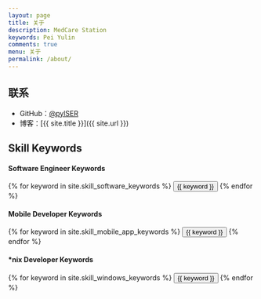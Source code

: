 ```yaml
---
layout: page
title: 关于
description: MedCare Station
keywords: Pei Yulin
comments: true
menu: 关于
permalink: /about/
---
```


## 联系

* GitHub：[@pylSER](https://github.com/pylSER)
* 博客：[{{ site.title }}]({{ site.url }})


## Skill Keywords

#### Software Engineer Keywords
<div class="btn-inline">
    {% for keyword in site.skill_software_keywords %}
    <button class="btn btn-outline" type="button">{{ keyword }}</button>
    {% endfor %}
</div>

#### Mobile Developer Keywords
<div class="btn-inline">
    {% for keyword in site.skill_mobile_app_keywords %}
    <button class="btn btn-outline" type="button">{{ keyword }}</button>
    {% endfor %}
</div>

#### *nix Developer Keywords
<div class="btn-inline">
    {% for keyword in site.skill_windows_keywords %}
    <button class="btn btn-outline" type="button">{{ keyword }}</button>
    {% endfor %}
</div>
